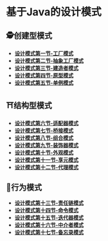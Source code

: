 # 基于Java的设计模式

## 🕵️创建型模式

- **[设计模式第一节-工厂模式](https://xiaoxunyao.xyz/archives/design-patterns-one)**
- **[设计模式第二节-抽象工厂模式](https://xiaoxunyao.xyz/archives/design-patterns-two)**
- **[设计模式第三节-建造者模式](https://xiaoxunyao.xyz/archives/design-patterns-three)**
- **[设计模式第四节-原型模式](https://xiaoxunyao.xyz/archives/design-patterns-four)**
- **[设计模式第五节-单例模式](https://xiaoxunyao.xyz/archives/design-patterns-five)**

## ⛩️结构型模式

- **[设计模式第六节-适配器模式](https://xiaoxunyao.xyz/archives/design-patterns-six)**
- **[设计模式第七节-桥接模式](https://xiaoxunyao.xyz/archives/design-patterns-seven)**
- **[设计模式第八节-组合模式](https://xiaoxunyao.xyz/archives/design-patterns-eight)**
- **[设计模式第九节-装饰器模式](https://xiaoxunyao.xyz/archives/design-patterns-nine)**
- **[设计模式第十节-外观模式](https://xiaoxunyao.xyz/archives/design-patterns-ten)**
- **[设计模式第十一节-享元模式](https://xiaoxunyao.xyz/archives/design-patterns-eleven)**
- **[设计模式第十二节-代理模式](https://xiaoxunyao.xyz/archives/design-patterns-twelve)**

## 🍴行为模式

- **[设计模式第十三节-责任链模式](https://xiaoxunyao.xyz/archives/design-patterns-thirteen)**
- **[设计模式第十四节-命令模式](https://xiaoxunyao.xyz/archives/design-patterns-fourteen)**
- **[设计模式第十五节-迭代器模式](https://xiaoxunyao.xyz/archives/design-patterns-fifteen)**
- **[设计模式第十六节-中介者模式](https://xiaoxunyao.xyz/archives/design-patterns-sixteen)**
- **[设计模式第十七节-备忘录模式](https://xiaoxunyao.xyz/archives/design-patterns-seventeen)**


